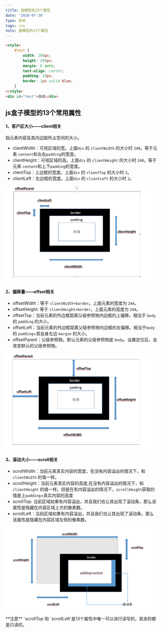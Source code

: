 ```yaml
---
title: 盒模型的13个属性
date: '2020-07-30'
type: 技术
tags: css
note: 盒模型的13个属性
---
```

```html
<style>
    #test {
        width: 200px;
        height: 200px;
        margin: 0 auto;
        text-align: center;
        padding: 20px;
        border: 2px solid blue;
    }
</style>
<div id="test">测试</div>
```
## js盒子模型的13个常用属性
#### 1、客户区大小——client相关
指元素内容及其内边距所占空间的大小。
+ clientWidth：可视区域的宽。上面`div` 的 `clientWidth` 的大小时 `240`。等于元素 `content`和左右`padding`的宽度。
+ clientHeight：可视区域的高。上面`div` 的 `clientHeight` 的大小时 `240`。等于元素 `content`和上下`padding`的宽度。
+ clientTop：上边框的宽度。上面`div` 的 `clientTop` 的大小时 `2`。
+ clientLeft：左边框的宽度。上面`div` 的 `clientLeft` 的大小时 `2`。

<img src="../../images/client-盒子.png" alt="暂无图片">

#### 2、偏移量——offset相关
+ offsetWidth：等于 `clientWidth+border`。上面元素的宽度为 `244`。
+ offsetHeight: 等于 `clientHeight+border`。上面元素的高度为 `244`。
+ offsetTop：当前元素的外边框距离父级参照物内边框的上偏移。相当于 `body` 的 `padding` 的大小。
+ offsetLeft：当前元素的外边框距离父级参照物内边框的左偏移。相当于`body` 的 `padding`+其自身左边 `margin` 的大小。
+ offsetParent：父级参照物。默认元素的父级参照物是 `body`。设置定位后，会改变默认的父级参照物。

<img src="../../images/offset-盒子.png" alt="暂无数据">

#### 3、滚动大小——scroll相关
+ scrollWidth：当前元素真实内容的宽度，在没有内容溢出的情况下，和`clientWidth` 的值一样。
+ scrollHeight：当前元素真实内容的高度,在没有内容溢出的情况下，和`clientHeight` 的值一样。但是在有内容溢出的情况下，`scrollHeight`获取的值是上`padding`+真实内容的高度
+ scrollTop: 当前区域如果有内容溢出，并且我们也让其出现了滚动条，那么该属性是隐藏在内容区域上方的像素数。
+ scrollLeft：当前区域如果有内容溢出，并且我们也让其出现了滚动条，那么该属性是隐藏在内容区域左侧的像素数。
<img src="../../images/scroll-盒子.png" alt="暂无数据">
**注意** `scrollTop`和 `scrollLeft`是13个属性中唯一可以进行读写的，其余的都是只读的。
